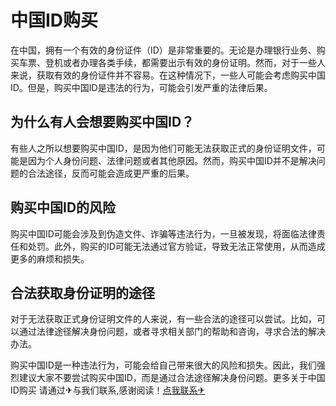 # 中国ID购买

在中国，拥有一个有效的身份证件（ID）是非常重要的。无论是办理银行业务、购买车票、登机或者办理各类手续，都需要出示有效的身份证明。然而，对于一些人来说，获取有效的身份证件并不容易。在这种情况下，一些人可能会考虑购买中国ID。但是，购买中国ID是违法的行为，可能会引发严重的法律后果。

## 为什么有人会想要购买中国ID？

有些人之所以想要购买中国ID，是因为他们可能无法获取正式的身份证明文件，可能是因为个人身份问题、法律问题或者其他原因。然而，购买中国ID并不是解决问题的合法途径，反而可能会造成更严重的后果。

## 购买中国ID的风险

购买中国ID可能会涉及到伪造文件、诈骗等违法行为，一旦被发现，将面临法律责任和处罚。此外，购买的ID可能无法通过官方验证，导致无法正常使用，从而造成更多的麻烦和损失。

## 合法获取身份证明的途径

对于无法获取正式身份证明文件的人来说，有一些合法的途径可以尝试。比如，可以通过法律途径解决身份问题，或者寻求相关部门的帮助和咨询，寻求合法的解决办法。

购买中国ID是一种违法行为，可能会给自己带来很大的风险和损失。因此，我们强烈建议大家不要尝试购买中国ID，而是通过合法途径解决身份问题。更多关于中国ID购买 请通过✈与我们联系,感谢阅读！[点我联系✈](https://www.k02.cc)